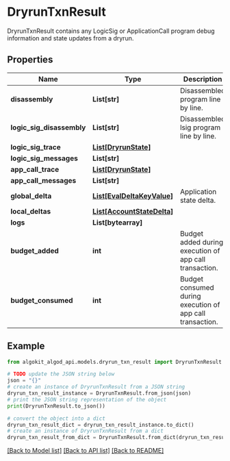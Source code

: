# DryrunTxnResult

DryrunTxnResult contains any LogicSig or ApplicationCall program debug information and state updates from a dryrun.

## Properties

Name | Type | Description | Notes
------------ | ------------- | ------------- | -------------
**disassembly** | **List[str]** | Disassembled program line by line. | 
**logic_sig_disassembly** | **List[str]** | Disassembled lsig program line by line. | [optional] 
**logic_sig_trace** | [**List[DryrunState]**](DryrunState.md) |  | [optional] 
**logic_sig_messages** | **List[str]** |  | [optional] 
**app_call_trace** | [**List[DryrunState]**](DryrunState.md) |  | [optional] 
**app_call_messages** | **List[str]** |  | [optional] 
**global_delta** | [**List[EvalDeltaKeyValue]**](EvalDeltaKeyValue.md) | Application state delta. | [optional] 
**local_deltas** | [**List[AccountStateDelta]**](AccountStateDelta.md) |  | [optional] 
**logs** | **List[bytearray]** |  | [optional] 
**budget_added** | **int** | Budget added during execution of app call transaction. | [optional] 
**budget_consumed** | **int** | Budget consumed during execution of app call transaction. | [optional] 

## Example

```python
from algokit_algod_api.models.dryrun_txn_result import DryrunTxnResult

# TODO update the JSON string below
json = "{}"
# create an instance of DryrunTxnResult from a JSON string
dryrun_txn_result_instance = DryrunTxnResult.from_json(json)
# print the JSON string representation of the object
print(DryrunTxnResult.to_json())

# convert the object into a dict
dryrun_txn_result_dict = dryrun_txn_result_instance.to_dict()
# create an instance of DryrunTxnResult from a dict
dryrun_txn_result_from_dict = DryrunTxnResult.from_dict(dryrun_txn_result_dict)
```
[[Back to Model list]](../README.md#documentation-for-models) [[Back to API list]](../README.md#documentation-for-api-endpoints) [[Back to README]](../README.md)


